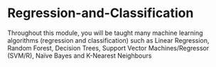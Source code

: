 # Regression-and-Classification
Throughout this module, you will be taught many machine learning algorithms (regression and classification) such as Linear Regression, Random Forest, Decision Trees, Support Vector Machines/Regressor (SVM/R), Naïve Bayes and K-Nearest Neighbours
